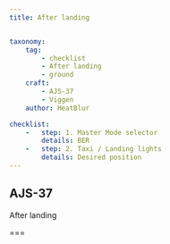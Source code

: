 ```yaml
---
title: After landing


taxonomy:
    tag:
        - checklist
        - After landing
        - ground
    craft:
        - AJS-37
        - Viggen
    author: HeatBlur

checklist:
    -   step: 1. Master Mode selector 
        details: BER 
    -   step: 2. Taxi / Landing lights 
        details: Desired position 
---
```


## AJS-37 
After landing

===

